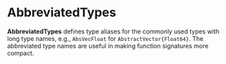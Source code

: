 # AbbreviatedTypes

**AbbreviatedTypes** defines type aliases for the commonly used types with long type names, e.g., `AbsVecFloat` for `AbstractVector{Float64}`.  The abbreviated type names are useful in making function signatures more compact.
